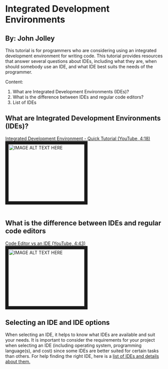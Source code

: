 # Integrated Development Environments
## By: John Jolley

This tutorial is for programmers who are considering using an integrated development environment for writing code. This tutorial provides resources that answer several questions about IDEs, including what they are, when should somebody use an IDE, and what IDE best suits the needs of the programmer.

Content:
1. What are Integrated Development Environments (IDEs)?
2. What is the difference between IDEs and regular code editors?
3. List of IDEs

## What are Integrated Development Environments (IDEs)?
<a href="http://www.youtube.com/watch?feature=player_embedded&v=S7JlgN0yYPo" target="_blank">Integrated Development Environment - Quick Tutorial (YouTube, 4:18)<br><img src="http://img.youtube.com/vi/S7JlgN0yYPo/0.jpg" 
alt="IMAGE ALT TEXT HERE" width="240" height="180" border="10" /></a><br><br>

## What is the difference between IDEs and regular code editors
<a href="http://www.youtube.com/watch?feature=player_embedded&v=tu0KpiV2pBE" target="_blank">Code Editor vs an IDE (YouTube, 4:43)<br><img src="http://img.youtube.com/vi/tu0KpiV2pBE/0.jpg" 
alt="IMAGE ALT TEXT HERE" width="240" height="180" border="10" /></a>

## Selecting an IDE and IDE options
When selecting an IDE, it helps to know what IDEs are available and suit your needs. It is important to consider the requirements for your project when selecting an IDE (including operating system, programming language(s), and cost) since some IDEs are better suited for certain tasks than others. For help finding the right IDE, here is a [list of IDEs and details about them.](https://stackify.com/top-integrated-developer-environments-ides/)
